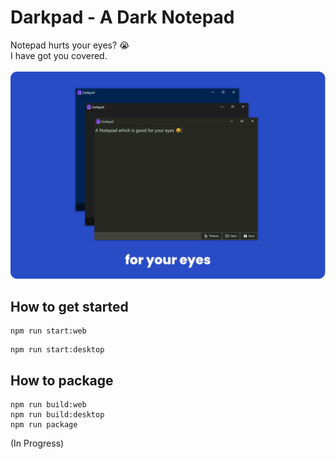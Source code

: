 # Darkpad - A Dark Notepad

Notepad hurts your eyes? 😭<br>
I have got you covered.<br><br>
<img src="./images/ss.png">

## How to get started

```
npm run start:web
```
```
npm run start:desktop
```

## How to package
```
npm run build:web
npm run build:desktop
npm run package
```

(In Progress)